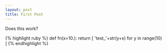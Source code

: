 ```yaml
---
layout: post
title: First Post
---
```

Does this work?

{% highlight ruby %}
def fn(x=10.):
    return [ 'test_'+str(y+x) for y in range(10) ]
{% endhighlight %}
